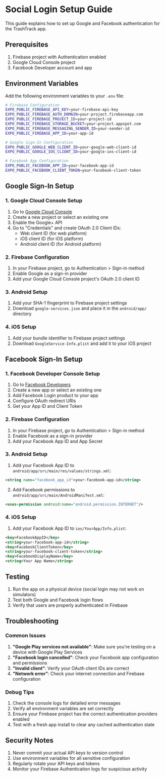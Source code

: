 # Social Login Setup Guide

This guide explains how to set up Google and Facebook authentication for the TrashTrack app.

## Prerequisites

1. Firebase project with Authentication enabled
2. Google Cloud Console project
3. Facebook Developer account and app

## Environment Variables

Add the following environment variables to your `.env` file:

```bash
# Firebase Configuration
EXPO_PUBLIC_FIREBASE_API_KEY=your-firebase-api-key
EXPO_PUBLIC_FIREBASE_AUTH_DOMAIN=your-project.firebaseapp.com
EXPO_PUBLIC_FIREBASE_PROJECT_ID=your-project-id
EXPO_PUBLIC_FIREBASE_STORAGE_BUCKET=your-project.appspot.com
EXPO_PUBLIC_FIREBASE_MESSAGING_SENDER_ID=your-sender-id
EXPO_PUBLIC_FIREBASE_APP_ID=your-app-id

# Google Sign-In Configuration
EXPO_PUBLIC_GOOGLE_WEB_CLIENT_ID=your-google-web-client-id
EXPO_PUBLIC_GOOGLE_IOS_CLIENT_ID=your-google-ios-client-id

# Facebook App Configuration
EXPO_PUBLIC_FACEBOOK_APP_ID=your-facebook-app-id
EXPO_PUBLIC_FACEBOOK_CLIENT_TOKEN=your-facebook-client-token
```

## Google Sign-In Setup

### 1. Google Cloud Console Setup

1. Go to [Google Cloud Console](https://console.cloud.google.com/)
2. Create a new project or select an existing one
3. Enable the Google+ API
4. Go to "Credentials" and create OAuth 2.0 Client IDs:
   - Web client ID (for web platform)
   - iOS client ID (for iOS platform)
   - Android client ID (for Android platform)

### 2. Firebase Configuration

1. In your Firebase project, go to Authentication > Sign-in method
2. Enable Google as a sign-in provider
3. Add your Google Cloud Console project's OAuth 2.0 client ID

### 3. Android Setup

1. Add your SHA-1 fingerprint to Firebase project settings
2. Download `google-services.json` and place it in the `android/app/` directory

### 4. iOS Setup

1. Add your bundle identifier to Firebase project settings
2. Download `GoogleService-Info.plist` and add it to your iOS project

## Facebook Sign-In Setup

### 1. Facebook Developer Console Setup

1. Go to [Facebook Developers](https://developers.facebook.com/)
2. Create a new app or select an existing one
3. Add Facebook Login product to your app
4. Configure OAuth redirect URIs
5. Get your App ID and Client Token

### 2. Firebase Configuration

1. In your Firebase project, go to Authentication > Sign-in method
2. Enable Facebook as a sign-in provider
3. Add your Facebook App ID and App Secret

### 3. Android Setup

1. Add your Facebook App ID to `android/app/src/main/res/values/strings.xml`:
```xml
<string name="facebook_app_id">your-facebook-app-id</string>
```

2. Add Facebook permissions to `android/app/src/main/AndroidManifest.xml`:
```xml
<uses-permission android:name="android.permission.INTERNET"/>
```

### 4. iOS Setup

1. Add your Facebook App ID to `ios/YourApp/Info.plist`:
```xml
<key>FacebookAppID</key>
<string>your-facebook-app-id</string>
<key>FacebookClientToken</key>
<string>your-facebook-client-token</string>
<key>FacebookDisplayName</key>
<string>Your App Name</string>
```

## Testing

1. Run the app on a physical device (social login may not work on simulators)
2. Test both Google and Facebook login flows
3. Verify that users are properly authenticated in Firebase

## Troubleshooting

### Common Issues

1. **"Google Play services not available"**: Make sure you're testing on a device with Google Play Services
2. **"Facebook login cancelled"**: Check your Facebook app configuration and permissions
3. **"Invalid client"**: Verify your OAuth client IDs are correct
4. **"Network error"**: Check your internet connection and Firebase configuration

### Debug Tips

1. Check the console logs for detailed error messages
2. Verify all environment variables are set correctly
3. Ensure your Firebase project has the correct authentication providers enabled
4. Test with a fresh app install to clear any cached authentication state

## Security Notes

1. Never commit your actual API keys to version control
2. Use environment variables for all sensitive configuration
3. Regularly rotate your API keys and tokens
4. Monitor your Firebase Authentication logs for suspicious activity
